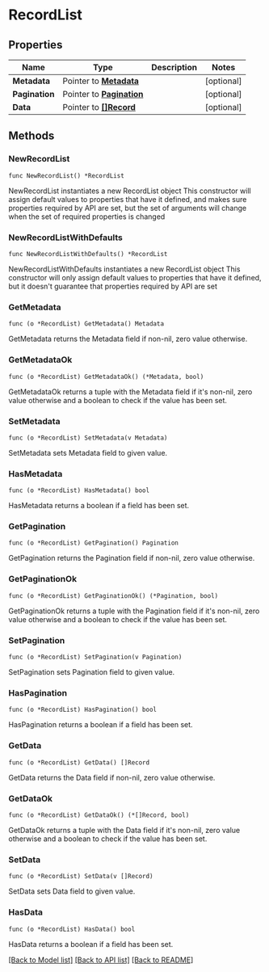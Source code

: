 # RecordList

## Properties

Name | Type | Description | Notes
------------ | ------------- | ------------- | -------------
**Metadata** | Pointer to [**Metadata**](Metadata.md) |  | [optional] 
**Pagination** | Pointer to [**Pagination**](Pagination.md) |  | [optional] 
**Data** | Pointer to [**[]Record**](Record.md) |  | [optional] 

## Methods

### NewRecordList

`func NewRecordList() *RecordList`

NewRecordList instantiates a new RecordList object
This constructor will assign default values to properties that have it defined,
and makes sure properties required by API are set, but the set of arguments
will change when the set of required properties is changed

### NewRecordListWithDefaults

`func NewRecordListWithDefaults() *RecordList`

NewRecordListWithDefaults instantiates a new RecordList object
This constructor will only assign default values to properties that have it defined,
but it doesn't guarantee that properties required by API are set

### GetMetadata

`func (o *RecordList) GetMetadata() Metadata`

GetMetadata returns the Metadata field if non-nil, zero value otherwise.

### GetMetadataOk

`func (o *RecordList) GetMetadataOk() (*Metadata, bool)`

GetMetadataOk returns a tuple with the Metadata field if it's non-nil, zero value otherwise
and a boolean to check if the value has been set.

### SetMetadata

`func (o *RecordList) SetMetadata(v Metadata)`

SetMetadata sets Metadata field to given value.

### HasMetadata

`func (o *RecordList) HasMetadata() bool`

HasMetadata returns a boolean if a field has been set.

### GetPagination

`func (o *RecordList) GetPagination() Pagination`

GetPagination returns the Pagination field if non-nil, zero value otherwise.

### GetPaginationOk

`func (o *RecordList) GetPaginationOk() (*Pagination, bool)`

GetPaginationOk returns a tuple with the Pagination field if it's non-nil, zero value otherwise
and a boolean to check if the value has been set.

### SetPagination

`func (o *RecordList) SetPagination(v Pagination)`

SetPagination sets Pagination field to given value.

### HasPagination

`func (o *RecordList) HasPagination() bool`

HasPagination returns a boolean if a field has been set.

### GetData

`func (o *RecordList) GetData() []Record`

GetData returns the Data field if non-nil, zero value otherwise.

### GetDataOk

`func (o *RecordList) GetDataOk() (*[]Record, bool)`

GetDataOk returns a tuple with the Data field if it's non-nil, zero value otherwise
and a boolean to check if the value has been set.

### SetData

`func (o *RecordList) SetData(v []Record)`

SetData sets Data field to given value.

### HasData

`func (o *RecordList) HasData() bool`

HasData returns a boolean if a field has been set.


[[Back to Model list]](../README.md#documentation-for-models) [[Back to API list]](../README.md#documentation-for-api-endpoints) [[Back to README]](../README.md)


